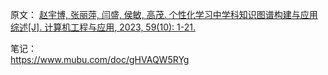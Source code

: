 原文：
[赵宇博, 张丽萍, 闫盛, 侯敏, 高茂. 个性化学习中学科知识图谱构建与应用综述[J]. 计算机工程与应用, 2023, 59(10): 1-21.](http://cea.ceaj.org/CN/10.3778/j.issn.1002-8331.2209-0345)
                
笔记：        
https://www.mubu.com/doc/gHVAQW5RYg
